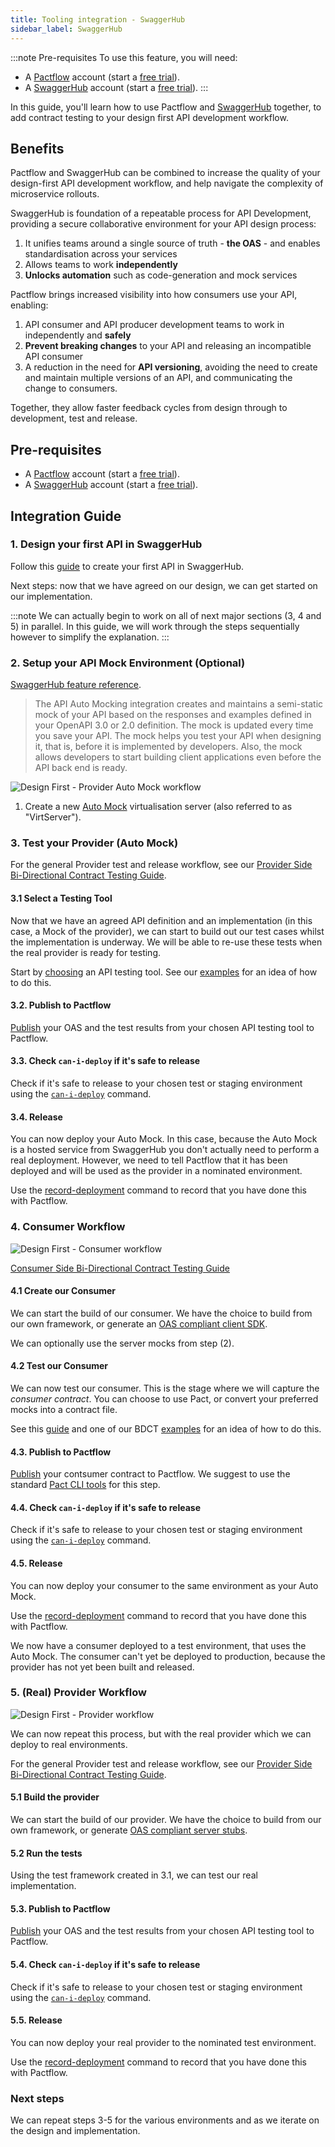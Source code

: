 ```yaml
---
title: Tooling integration - SwaggerHub
sidebar_label: SwaggerHub
---
```


:::note Pre-requisites
To use this feature, you will need:

* A [Pactflow](https://pactflow.io) account (start a [free trial](https://pactflow.io/pricing/)).
* A [SwaggerHub](https://swaggerhub.com) account (start a [free trial](https://try.smartbear.com/)).
:::

In this guide, you'll learn how to use Pactflow and [SwaggerHub](https://swaggerhub.com/) together, to add contract testing to your design first API development workflow.

## Benefits

Pactflow and SwaggerHub can be combined to increase the quality of your design-first API development workflow, and help navigate the complexity of microservice rollouts.

SwaggerHub is foundation of a repeatable process for API Development, providing a secure collaborative environment for your API design process:

1. It unifies teams around a single source of truth - **the OAS** - and enables standardisation across your services
1. Allows teams to work **independently**
2. **Unlocks automation** such as code-generation and mock services

Pactflow brings increased visibility into how consumers use your API, enabling:

1. API consumer and API producer development teams to work in independently and **safely**
2. **Prevent breaking changes** to your API and releasing an incompatible API consumer
3. A reduction in the need for **API versioning**, avoiding the need to create and maintain multiple versions of an API, and communicating the change to consumers.

Together, they allow faster feedback cycles from design through to development, test and release.

## Pre-requisites

* A [Pactflow](https://pactflow.io) account (start a [free trial](https://pactflow.io/pricing/)).
* A [SwaggerHub](https://swaggerhub.com) account (start a [free trial](https://try.smartbear.com/)).

## Integration Guide

### 1. Design your first API in SwaggerHub

Follow this [guide](https://support.smartbear.com/swaggerhub/docs/tutorials/getting-started.html) to create your first API in SwaggerHub.

Next steps: now that we have agreed on our design, we can get started on our implementation.

:::note
We can actually begin to work on all of next major sections (3, 4 and 5) in parallel. In this guide, we will work through the steps sequentially however to simplify the explanation.
:::

### 2. Setup your API Mock Environment (Optional)

[SwaggerHub feature reference](https://support.smartbear.com/swaggerhub/docs/integrations/api-auto-mocking.html).

> The API Auto Mocking integration creates and maintains a semi-static mock of your API based on the responses and examples defined in your OpenAPI 3.0 or 2.0 definition. The mock is updated every time you save your API.
> The mock helps you test your API when designing it, that is, before it is implemented by developers. Also, the mock allows developers to start building client applications even before the API back end is ready.

![Design First - Provider Auto Mock workflow](/img/integrations/swaggerhub/design-first-provider-automock.png)

1. Create a new [Auto Mock](https://support.smartbear.com/swaggerhub/docs/integrations/api-auto-mocking.html) virtualisation server (also referred to as "VirtServer").

### 3. Test your Provider (Auto Mock)

For the general Provider test and release workflow, see our [Provider Side Bi-Directional Contract Testing Guide](https://docs.pactflow.io/docs/bi-directional-contract-testing/provider).
#### 3.1 Select a Testing Tool

Now that we have an agreed API definition and an implementation (in this case, a Mock of the provider), we can start to build out our test cases whilst the implementation is underway. We will be able to re-use these tests when the real provider is ready for testing.

Start by [choosing](http://localhost:3000/docs/bi-directional-contract-testing/provider#step-2-choose-an-api-testing-tool) an API testing tool. See our [examples](/docs/examples) for an idea of how to do this.

#### 3.2. Publish to Pactflow

[Publish](/docs/bi-directional-contract-testing/contracts/oas#publishing-the-provider-contract--results-to-pactflow) your OAS and the test results from your chosen API testing tool to Pactflow. 

#### 3.3. Check `can-i-deploy` if it's safe to release

Check if it's safe to release to your chosen test or staging environment using the [`can-i-deploy`](https://docs.pact.io/pact_broker/can_i_deploy) command.

#### 3.4. Release

You can now deploy your Auto Mock. In this case, because the Auto Mock is a hosted service from SwaggerHub you don't actually need to perform a real deployment. However, we need to tell Pactflow that it has been deployed and will be used as the provider in a nominated environment.

Use the [record-deployment](/docs/bi-directional-contract-testing/deploying) command to record that you have done this with Pactflow.

### 4. Consumer Workflow

![Design First - Consumer workflow](/img/integrations/swaggerhub/design-first-consumer.png)

[Consumer Side Bi-Directional Contract Testing Guide](https://docs.pactflow.io/docs/bi-directional-contract-testing/consumer)

#### 4.1 Create our Consumer

We can start the build of our consumer. We have the choice to build from our own framework, or generate an [OAS compliant client SDK](https://support.smartbear.com/swaggerhub/docs/apis/generating-code/client-sdk.html).

We can optionally use the server mocks from step (2).

#### 4.2 Test our Consumer

We can now test our consumer. This is the stage where we will capture the *consumer contract*. You can choose to use Pact, or convert your preferred mocks into a contract file.

See this [guide](http://localhost:3000/docs/bi-directional-contract-testing/consumer) and one of our BDCT [examples](/docs/examples) for an idea of how to do this.

#### 4.3. Publish to Pactflow

[Publish](https://docs.pact.io/getting_started/sharing_pacts) your contsumer contract to Pactflow. We suggest to use the standard [Pact CLI tools](https://docs.pact.io/implementation_guides/cli#distributions) for this step.

#### 4.4. Check `can-i-deploy` if it's safe to release

Check if it's safe to release to your chosen test or staging environment using the [`can-i-deploy`](https://docs.pact.io/pact_broker/can_i_deploy) command.

#### 4.5. Release

You can now deploy your consumer to the same environment as your Auto Mock.

Use the [record-deployment](/docs/bi-directional-contract-testing/deploying) command to record that you have done this with Pactflow.

We now have a consumer deployed to a test environment, that uses the Auto Mock. The consumer can't yet be deployed to production, because the provider has not yet been built and released.
### 5. (Real) Provider Workflow

![Design First - Provider workflow](/img/integrations/swaggerhub/design-first-provider.png)

We can now repeat this process, but with the real provider which we can deploy to real environments.

For the general Provider test and release workflow, see our [Provider Side Bi-Directional Contract Testing Guide](https://docs.pactflow.io/docs/bi-directional-contract-testing/provider).

#### 5.1 Build the provider

We can start the build of our provider. We have the choice to build from our own framework, or generate [OAS compliant server stubs](https://support.smartbear.com/swaggerhub/docs/apis/generating-code/server-stub.html).

#### 5.2 Run the tests

Using the test framework created in 3.1, we can test our real implementation.

#### 5.3. Publish to Pactflow

[Publish](/docs/bi-directional-contract-testing/contracts/oas#publishing-the-provider-contract--results-to-pactflow) your OAS and the test results from your chosen API testing tool to Pactflow. 

#### 5.4. Check `can-i-deploy` if it's safe to release

Check if it's safe to release to your chosen test or staging environment using the [`can-i-deploy`](https://docs.pact.io/pact_broker/can_i_deploy) command.

#### 5.5. Release

You can now deploy your real provider to the nominated test environment. 

Use the [record-deployment](/docs/bi-directional-contract-testing/deploying) command to record that you have done this with Pactflow.

### Next steps

We can repeat steps 3-5 for the various environments and as we iterate on the design and implementation.